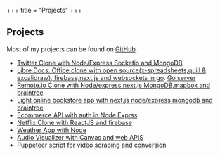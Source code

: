 +++
title = "Projects"
+++

## Projects

Most of my projects can be found on
[GitHub](https://github.com/atlasmoth).

- [Twitter Clone with Node/Express Socketio and MongoDB](https://github.com/atlasmoth/Twitter-clone)
- [Libre Docs: Office clone with open source(x-spreadsheets,quill & excalidraw), firebase,next.js and websockets in go](https://github.com/atlasmoth/Libre-docs). [Go server](https://github.com/atlasmoth/LibreDocs-server)
- [Remote.io Clone with Node/express next.js MongoDB,mapbox and braintree](https://github.com/atlasmoth/remoteOk-clone-with-next.js-stripe-and-mongo-DB)
- [Light online bookstore app with next.js node/express mongodb and braintree](https://github.com/atlasmoth/bookstore-app-with-subscription)
- [Ecommerce API with auth in Node.Exprss](https://github.com/atlasmoth/fun-projects/tree/master/ecomm)
- [Netflix Clone with ReactJS and firebase](https://github.com/atlasmoth/Netflix-clone-with-React-and-Firebase)
- [Weather App with Node](https://github.com/atlasmoth/some-weather-app)
- [Audio Visualizer with Canvas and web APIS](https://github.com/atlasmoth/fun-projects/tree/master/viz)
- [Puppeteer script for video scraping and conversion](https://github.com/atlasmoth/Video-Scraper-and-converter)
